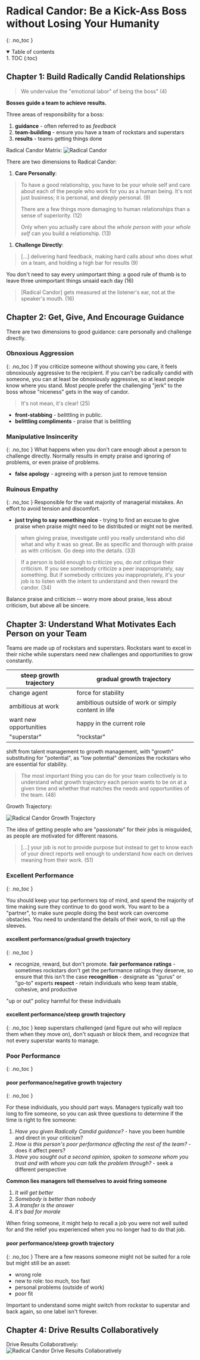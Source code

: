 # Radical Candor: Be a Kick-Ass Boss without Losing Your Humanity
{: .no_toc }

<details open markdown="block">
  <summary>
    Table of contents
  </summary>
1. TOC
{:toc}
</details>

## Chapter 1: Build Radically Candid Relationships
> We undervalue the "emotional labor" of being the boss" (4)

**Bosses guide a team to achieve results.**

Three areas of responsibility for a boss:
1. **guidance** - often referred to as _feedback_
2. **team-building** - ensure you have a team of rockstars and superstars
3. **results** - teams getting things done

Radical Candor Matrix:
![Radical Candor](./assets/radical-candor-matrix.jpg)

There are two dimensions to Radical Candor:
1. **Care Personally**:
> To have a good relationship, you have to be your whole self and care about each of the people who work for you as a human being. It's not just business; it is personal, and _deeply_ personal. (9)
>
> There are a few things more damaging to human relationships than a sense of superiority. (12)
>
> Only when you actually care about the _whole person with your whole self_ can you build a relationship. (13)

1. **Challenge Directly**:
> [...] delivering hard feedback, making hard calls about who does what on a team, and holding a high bar for results (9)

You don't need to say every unimportant thing: a good rule of thumb is to leave three unimportant things unsaid each day (16)

> [Radical Candor] gets measured at the listener's ear, not at the speaker's mouth. (16)

## Chapter 2: Get, Give, And Encourage Guidance
There are two dimensions to good guidance: care personally and challenge directly.

### Obnoxious Aggression
{: .no_toc }
If you criticize someone without showing you care, it feels obnoxiously aggressive to the recipient. If you can't be radically candid with someone, you can at least be obnoxiously aggressive, so at least people know where you stand. Most people prefer the challenging "jerk" to the boss whose "niceness" gets in the way of candor.

> It's not mean, it's clear! (25)

- **front-stabbing** - belittling in public.
- **belittling compliments** - praise that is belittling

### Manipulative Insincerity
{: .no_toc }
What happens when you don't care enough about a person to challenge directly. Normally results in empty praise and ignoring of problems, or even praise of problems.

- **false apology** - agreeing with a person just to remove tension

### Ruinous Empathy
{: .no_toc }
Responsible for the vast majority of managerial mistakes. An effort to avoid tension and discomfort.

- **just trying to say something nice** - trying to find an excuse to give praise when praise might need to be distributed or might not be merited.

> when giving praise, investigate until you really understand who did what and why it was so great. Be as specific and thorough with praise as with criticism. Go deep into the details. (33)

> If a person is bold enough to criticize you, do _not_ critique their criticism. If you see somebody criticize a peer inappropriately, say something. But if somebody criticizes _you_ inappropriately, it's your job is to listen with the intent to understand and then reward the candor. (34)

Balance praise and criticism -- worry more about praise, less about criticism, but above all be sincere.

## Chapter 3: Understand What Motivates Each Person on your Team

Teams are made up of rockstars and superstars. Rockstars want to excel in their niche while superstars need new challenges and opportunities to grow constantly.

| steep growth trajectory | gradual growth trajectory |
| - | - |
| change agent | force for stability |
| ambitious at work | ambitious outside of work or simply content in life |
|want new opportunities | happy in the current role |
| "superstar" | "rockstar" |

shift from talent management to growth management, with "growth" substituting for "potential", as "low potential" demonizes the rockstars who are essential for stability.

> The most important thing you can do for your team collectively is to understand what growth trajectory each person wants to be on at a given time and whether that matches the needs and opportunities of the team. (48)

Growth Trajectory:

![Radical Candor Growth Trajectory](./assets/radical-candor-growth.jpg)

The idea of getting people who are "passionate" for their jobs is misguided, as people are motivated for different reasons.

> [...] your job is not to provide purpose but instead to get to know each of your direct reports well enough to understand how each on derives meaning from their work. (51)

### Excellent Performance
{: .no_toc }

You should keep your top performers top of mind, and spend the majority of time making sure they continue to do good work. You want to be a "partner", to make sure people doing the best work can overcome obstacles. You need to understand the details of their work, to roll up the sleeves.

#### excellent performance/gradual growth trajectory
{: .no_toc }

- recognize, reward, but don't promote.
**fair performance ratings** - sometimes rockstars don't get the performance ratings they deserve, so ensure that this isn't the case
**recognition** - designate as "gurus" or "go-to" experts
**respect** - retain individuals who keep team stable, cohesive, and productive

"up or out" policy harmful for these individuals

#### excellent performance/steep growth trajectory
{: .no_toc }
keep superstars challenged (and figure out who will replace them when they move on), don't squash or block them, and recognize that not every superstar wants to manage.

### Poor Performance
{: .no_toc }

#### poor performance/negative growth trajectory
{: .no_toc }

For these individuals, you should part ways. Managers typically wait too long to fire someone, so you can ask three questions to determine if the time is right to fire someone:
1. _Have you given Radically Candid guidance?_ - have you been humble and direct in your criticism?
2. _How is this person's poor performance affecting the rest of the team?_ - does it affect peers?
3. _Have you sought out a second opinion, spoken to someone whom you trust and with whom you can talk the problem through?_ - seek a different perspective

**Common lies managers tell themselves to avoid firing someone**
1. _It will get better_
2. _Somebody is better than nobody_
3. _A transfer is the answer_
4. _It's bad for morale_

When firing someone, it might help to recall a job you were not well suited for and the relief you experienced when you no longer had to do that job.

#### poor performance/steep growth trajectory
{: .no_toc }
There are a few reasons someone might not be suited for a role but might still be an asset:
- wrong role
- new to role: too much, too fast
- personal problems (outside of work)
- poor fit

Important to understand some might switch from rockstar to superstar and back again, so one label isn't forever.

## Chapter 4: Drive Results Collaboratively

Drive Results Collaboratively:
![Radical Candor Drive Results Collaboratively](./assets/radical-candor-drive-results-collab.png)
